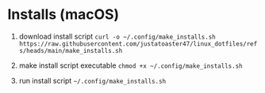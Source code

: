 # Installs (macOS)

1. download install script
``` curl -o ~/.config/make_installs.sh https://raw.githubusercontent.com/justatoaster47/linux_dotfiles/refs/heads/main/make_installs.sh ```

2. make install script executable
``` chmod +x ~/.config/make_installs.sh ```

3. run install script
``` ~/.config/make_installs.sh ```

